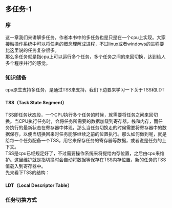 ## 多任务-1

### 序
这一章我们来讲解多任务，作者本书中的多任务也是只是在一个cpu上实现。大家接触操作系统中可以将任务的概念理解成进程，不过linux或者windows的进程要比这里说的任务复杂很多。<br>
那么多任务就是指cpu上可以运行多个任务，多个任务之间的来回切换，达到给人多个程序并行的感觉。


### 知识储备
cpu原生支持多任务，是通过TSS来支持，我们下边要来学习一下关于TSS和LDT

#### TSS（Task State Segment）
TSS即任务状态段，一个CPU执行多个任务的时候，就需要将任务之间来回切换。当CPU执行任务时，会将任务所需要的数据加载到寄存器，栈和内存，而任务执行的最新状态在寄存器中体现，那么当任务切换走的时候需要将寄存器中的数据保存，以便当切换回来时任务能够继续之前的位置执行。那么如何做到呢，就是给每一个任务配备一个TSS，用它来保存任务的寄存器等数据，或者说是任务的上下文。<br>
TSS是cpu已经规定好了，不过需要操作系统来将提给内存位置，之后由cpu来维护。这里维护就是指切换时会自动将数据等保存在TSS内存位置，新的任务的TSS值载入到寄存器中。<br>
先来看下TSS的结构：



#### LDT（Local Descriptor Table）


### 任务切换方式
